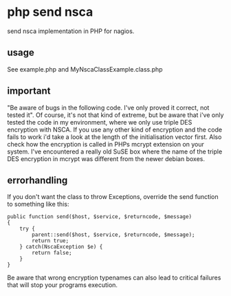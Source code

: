 php send nsca
=============

send nsca implementation in PHP for nagios. 


usage
-----

See example.php and MyNscaClassExample.class.php


important
---------

"Be aware of bugs in the following code. I've only proved it correct, not tested it". Of course, it's not that kind of extreme, but be aware that i've only tested the code in my environment, where we only use triple DES encryption with NSCA. If you use any other kind of encryption and the code fails to work i'd take a look at the length of the initialisation vector first. Also check how the encryption is called in PHPs mcrypt extension on your system. I've encountered a really old SuSE box where the name of the triple DES encryption in mcrypt was different from the newer debian boxes. 

errorhandling
-------------
If you don't want the class to throw Exceptions, override the send function to something like this: 

	public function send($host, $service, $returncode, $message)
	{
		try {
			parent::send($host, $service, $returncode, $message);
			return true;
		} catch(NscaException $e) {
			return false;
		} 
	}

Be aware that wrong encryption typenames can also lead to critical failures that will stop your programs execution.
